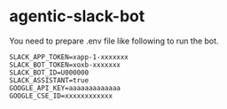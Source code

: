 # agentic-slack-bot

You need to prepare .env file like following to run the bot.

```
SLACK_APP_TOKEN=xapp-1-xxxxxxx
SLACK_BOT_TOKEN=xoxb-xxxxxxx
SLACK_BOT_ID=U000000
SLACK_ASSISTANT=true
GOOGLE_API_KEY=aaaaaaaaaaaaa
GOOGLE_CSE_ID=xxxxxxxxxxxx
```
